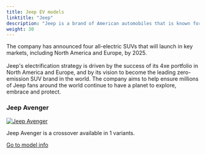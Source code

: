 ```yaml
---
title: Jeep EV models
linktitle: "Jeep"
description: "Jeep is a brand of American automobiles that is known for its off-road and SUV vehicles. Jeep is planning to electrify its entire lineup by 2025 and is expecting 50% of its US sales to be fully electric by 2030."
weight: 30
---
```

<!-- markdownlint-disable MD033 -->
<!-- markdownlint-disable MD010 -->
The company has announced four all-electric SUVs that will launch in key markets, including North America and Europe, by 2025. <br /> <br /> Jeep's electrification strategy is driven by the success of its 4xe portfolio in North America and Europe, and by its vision to become the leading zero-emission SUV brand in the world. The company aims to help ensure millions of Jeep fans around the world continue to have a planet to explore, embrace and protect.

<div class="container shadow p-3 mb-5 bg-body-tertiary rounded border">
<h3> Jeep Avenger</h3>
	<div class="row">
		<div class="col col-12 col-md-6">
			<a href="avenger"><img src="https://media.evkx.net/multimedia/models/jeep/avenger/avenger/main_1_st.jpg" class="img-fluid" alt="Jeep Avenger" ></a>
		</div>
		<div class="col col-12 col-md-6">
<p>
Jeep Avenger is a crossover available in 1 variants.
</p>
	<a href="avenger/" class="btn btn-outline-primary" role="button">Go to model info</a>
		</div>
	</div>
</div>
